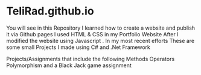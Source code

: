 # TeliRad.github.io
You will see in this Repository 
I learned how to create a website and publish it via Github pages
I used HTML & CSS in my Portfolio Website 
After I modified the website using Javascript . 
In my most recent efforts These are some small Projects I made using C# and .Net Framework 

Projects/Assignments that include the following 
Methods 
Operators
Polymorphism
and a Black Jack game assignment 